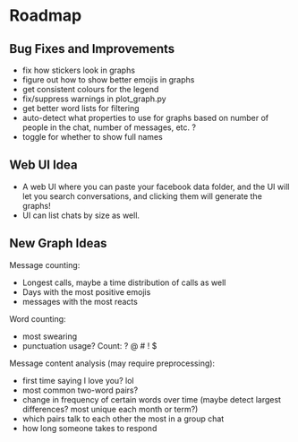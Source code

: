 # Roadmap

## Bug Fixes and Improvements

* fix how stickers look in graphs
* figure out how to show better emojis in graphs
* get consistent colours for the legend
* fix/suppress warnings in plot_graph.py
* get better word lists for filtering
* auto-detect what properties to use for graphs based on number of people in the chat, number of messages, etc. ?
* toggle for whether to show full names

## Web UI Idea

* A web UI where you can paste your facebook data folder, and the UI will let you search conversations, and clicking them will generate the graphs!
* UI can list chats by size as well.

## New Graph Ideas

Message counting:

* Longest calls, maybe a time distribution of calls as well
* Days with the most positive emojis
* messages with the most reacts

Word counting:

* most swearing
* punctuation usage? Count: ? @ # ! $

Message content analysis (may require preprocessing):

* first time saying I love you? lol
* most common two-word pairs?
* change in frequency of certain words over time (maybe detect largest differences? most unique each month or term?)
* which pairs talk to each other the most in a group chat
* how long someone takes to respond
